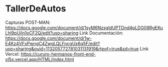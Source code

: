 # TallerDeAutos
Capturas POST-MAN: 
https://docs.google.com/document/d/1syM6NzsgldUPTDnd4pLDG08RgEKuLhl9pUjIn1oCF2Q/edit?usp=sharing
Link Documentación: https://docs.google.com/document/d/1w-E4Kz4VFxPwngC4ZwgLQLFncgUx6q5F/edit?usp=sharing&ouid=113205772781031131919&rtpof=true&sd=true
Link Vercel: https://cururo-hermanos-front-end-vl5x.vercel.app/HTML/index.html
